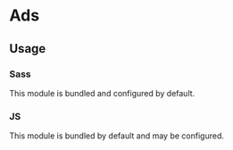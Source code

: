 # Ads

## Usage

### Sass

This module is bundled and configured by default.

### JS

This module is bundled by default and may be configured.
